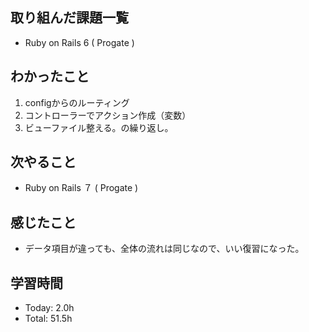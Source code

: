 ## 取り組んだ課題一覧
- Ruby on Rails 6 ( Progate )
## わかったこと
1. configからのルーティング
2. コントローラーでアクション作成（変数）
3. ビューファイル整える。の繰り返し。
## 次やること
- Ruby on Rails ７ ( Progate )
## 感じたこと
- データ項目が違っても、全体の流れは同じなので、いい復習になった。
## 学習時間
- Today: 2.0h
- Total: 51.5h
